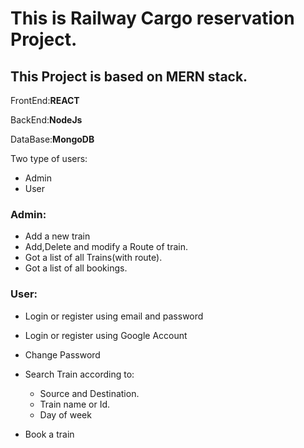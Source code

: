 # This is Railway Cargo reservation Project. 



## This Project is based on **MERN** stack.

FrontEnd:**REACT**

BackEnd:**NodeJs**

DataBase:**MongoDB**


Two type of users:
* Admin
* User


### Admin:
* Add a new train
* Add,Delete and modify a Route of train.
* Got a list of all Trains(with route).
* Got a list of all bookings.

### User:

* Login or register using email and password
* Login or register using Google Account
* Change Password
* Search Train according to:
  * Source and Destination.
  * Train name or Id.
  * Day of week 

* Book a train


